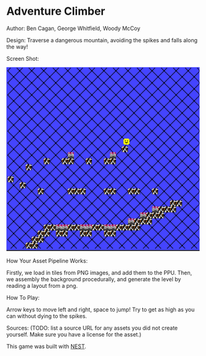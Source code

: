# Adventure Climber

Author: Ben Cagan, George Whitfield, Woody McCoy

Design: Traverse a dangerous mountain, avoiding the spikes and falls along the way!

Screen Shot:

![Screen Shot](screenshot.png)

How Your Asset Pipeline Works:

Firstly, we load in tiles from PNG images, and add them to the PPU. Then, we assembly the background procedurally, and generate the level by reading a layout from a png.

How To Play:

Arrow keys to move left and right, space to jump! Try to get as high as you can without dying to the spikes.

Sources: (TODO: list a source URL for any assets you did not create yourself. Make sure you have a license for the asset.)

This game was built with [NEST](NEST.md).

